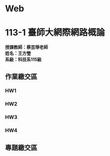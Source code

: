 # Web
# 113-1 臺師大網際網路概論
__授課教師：蔡芸琤老師__    
__姓名：王方瑩__    
__系級：科技系115級__  
  
## 作業繳交區  
### HW1
### HW2
### HW3
### HW4  
  
## 專題繳交區  

